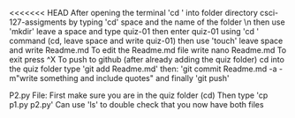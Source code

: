 <<<<<<< HEAD
After opening the terminal 'cd ' into folder directory csci-127-assigments by typing 'cd' space and the name of the folder 
\n then use 'mkdir' leave a space and type quiz-01 
then enter quiz-01 using 'cd ' command (cd, leave space and write quiz-01)
 then use 'touch' leave space and write Readme.md 
To edit the Readme.md file write nano Readme.md
To exit press ^X 
To push to github (after already adding the quiz folder) cd into the quiz folder
 type 'git add Readme.md' 
then:  'git commit Readme.md -a -m"write something and include quotes"
and finally 'git push'

P2.py File:
First make sure you are in the quiz folder (cd)
Then type 'cp p1.py p2.py'
Can use 'ls' to double check that you now have both files

 

